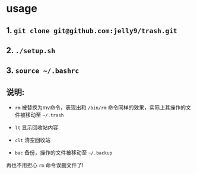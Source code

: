 # usage

## 1. `git clone git@github.com:jelly9/trash.git`
## 2. `./setup.sh`
## 3. `source ~/.bashrc`
## 说明:
- `rm`
被替换为mv命令，表现出和 `/bin/rm` 命令同样的效果，实际上其操作的文件被移动至 `~/.trash`

- `lt`
显示回收站内容

- `clt`
清空回收站

- `bac`
备份，操作的文件被移动至 `~/.backup`

再也不用担心 `rm` 命令误删文件了!
